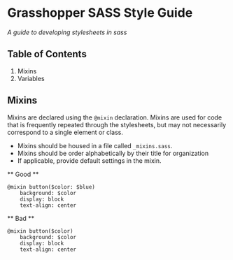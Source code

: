 Grasshopper SASS Style Guide
============================

*A guide to developing stylesheets in sass*

Table of Contents
-----------------
    
1. Mixins
2. Variables





Mixins
------

Mixins are declared using the `@mixin` declaration. Mixins are used for code that is frequently repeated through the stylesheets, but may not necessarily correspond to a single element or class. 

* Mixins should be housed in a file called `_mixins.sass`.
* Mixins should be order alphabetically by their title for organization
* If applicable, provide default settings in the mixin.

** Good **

```
@mixin button($color: $blue)
    background: $color
    display: block
    text-align: center
```

** Bad **

```
@mixin button($color)
    background: $color
    display: block
    text-align: center
```
